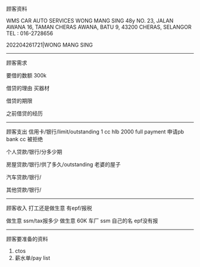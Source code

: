 顾客资料

WMS CAR AUTO SERVICES WONG MANG SING 48y NO. 23, JALAN AWANA 16, TAMAN CHERAS AWANA, BATU 9, 43200 CHERAS, SELANGOR TEL : 016-2728656

202204261721|WONG MANG SING

---

顾客需求

要借的数额 300k

借贷的理由 买器材

借贷的期限

之前借贷的经历

---

顾客支出 信用卡/银行/limit/outstanding 1 cc hlb 2000 full payment 申请pb bank cc 被拒绝

个人贷款/银行/分多少期

房屋贷款/银行/供了多久/outstanding 老婆的屋子

汽车贷款/银行/

其他贷款/银行/

---

顾客收入 打工还是做生意 有epf/报税

做生意 ssm/tax报多少 做生意 60K 车厂 ssm 自己的名 epf没有报

---

顾客要准备的资料

1. ctos
2. 薪水单/pay list